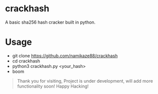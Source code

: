 # crackhash
A basic sha256 hash cracker built in python. 

# Usage
- git clone https://github.com/namikaze88/crackhash
- cd crackhash
- python3 crackhash.py <your_hash>
- boom

> Thank you for visiting, Project is under development, will add more functionality soon! Happy Hacking! 
